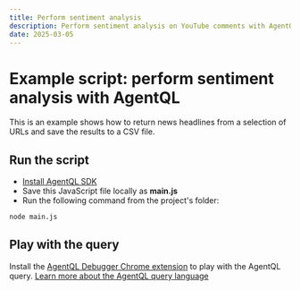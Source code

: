 ```yaml
---
title: Perform sentiment analysis
description: Perform sentiment analysis on YouTube comments with AgentQL and OpenAI's GPT-3.5 model.
date: 2025-03-05
---
```


# Example script: perform sentiment analysis with AgentQL

This is an example shows how to return news headlines from a selection of URLs and save the results to a CSV file.

## Run the script

- [Install AgentQL SDK](https://docs.agentql.com/javascript-sdk/installation)
- Save this JavaScript file locally as **main.js**
- Run the following command from the project's folder:

```bash
node main.js
```

## Play with the query

Install the [AgentQL Debugger Chrome extension](https://docs.agentql.com/installation/chrome-extension-installation) to play with the AgentQL query. [Learn more about the AgentQL query language](https://docs.agentql.com/agentql-query/query-intro)

